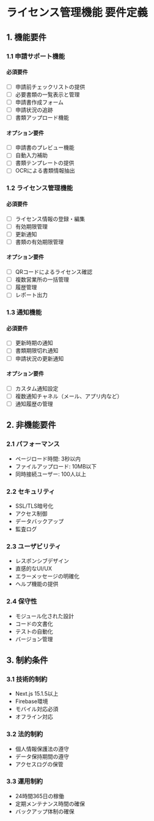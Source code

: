 # ライセンス管理機能 要件定義

## 1. 機能要件

### 1.1 申請サポート機能
#### 必須要件
- [ ] 申請前チェックリストの提供
- [ ] 必要書類の一覧表示と管理
- [ ] 申請書作成フォーム
- [ ] 申請状況の追跡
- [ ] 書類アップロード機能

#### オプション要件
- [ ] 申請書のプレビュー機能
- [ ] 自動入力補助
- [ ] 書類テンプレートの提供
- [ ] OCRによる書類情報抽出

### 1.2 ライセンス管理機能
#### 必須要件
- [ ] ライセンス情報の登録・編集
- [ ] 有効期限管理
- [ ] 更新通知
- [ ] 書類の有効期限管理

#### オプション要件
- [ ] QRコードによるライセンス確認
- [ ] 複数営業所の一括管理
- [ ] 履歴管理
- [ ] レポート出力

### 1.3 通知機能
#### 必須要件
- [ ] 更新時期の通知
- [ ] 書類期限切れ通知
- [ ] 申請状況の更新通知

#### オプション要件
- [ ] カスタム通知設定
- [ ] 複数通知チャネル（メール、アプリ内など）
- [ ] 通知履歴の管理

## 2. 非機能要件

### 2.1 パフォーマンス
- ページロード時間: 3秒以内
- ファイルアップロード: 10MB以下
- 同時接続ユーザー: 100人以上

### 2.2 セキュリティ
- SSL/TLS暗号化
- アクセス制御
- データバックアップ
- 監査ログ

### 2.3 ユーザビリティ
- レスポンシブデザイン
- 直感的なUI/UX
- エラーメッセージの明確化
- ヘルプ機能の提供

### 2.4 保守性
- モジュール化された設計
- コードの文書化
- テストの自動化
- バージョン管理

## 3. 制約条件

### 3.1 技術的制約
- Next.js 15.1.5以上
- Firebase環境
- モバイル対応必須
- オフライン対応

### 3.2 法的制約
- 個人情報保護法の遵守
- データ保持期間の遵守
- アクセスログの保管

### 3.3 運用制約
- 24時間365日の稼働
- 定期メンテナンス時間の確保
- バックアップ体制の確保
